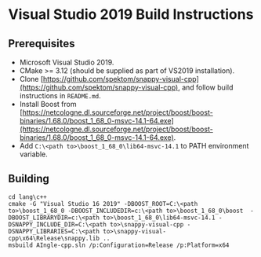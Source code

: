 <!--
Licensed to the Apache Software Foundation (ASF) under one
or more contributor license agreements.  See the NOTICE file
distributed with this work for additional information
regarding copyright ownership.  The ASF licenses this file
to you under the Apache License, Version 2.0 (the
"License"); you may not use this file except in compliance
with the License.  You may obtain a copy of the License at



Unless required by applicable law or agreed to in writing, software
distributed under the License is distributed on an "AS IS" BASIS,
WITHOUT WARRANTIES OR CONDITIONS OF ANY KIND, either express or implied.
See the License for the specific language governing permissions and
limitations under the License.
-->
# Visual Studio 2019 Build Instructions

## Prerequisites

 * Microsoft Visual Studio 2019.
 * CMake >= 3.12 (should be supplied as part of VS2019 installation).
 * Clone [https://github.com/spektom/snappy-visual-cpp](https://github.com/spektom/snappy-visual-cpp), and follow build instructions in `README.md`.
 * Install Boost from [https://netcologne.dl.sourceforge.net/project/boost/boost-binaries/1.68.0/boost_1_68_0-msvc-14.1-64.exe](https://netcologne.dl.sourceforge.net/project/boost/boost-binaries/1.68.0/boost_1_68_0-msvc-14.1-64.exe).
 * Add `C:\<path to>\boost_1_68_0\lib64-msvc-14.1` to PATH environment variable.

## Building

    cd lang\c++
    cmake -G "Visual Studio 16 2019" -DBOOST_ROOT=C:\<path to>\boost_1_68_0 -DBOOST_INCLUDEDIR=c:\<path to>\boost_1_68_0\boost  -DBOOST_LIBRARYDIR=c:\<path to>\boost_1_68_0\lib64-msvc-14.1 -DSNAPPY_INCLUDE_DIR=C:\<path to>\snappy-visual-cpp -DSNAPPY_LIBRARIES=C:\<path to>\snappy-visual-cpp\x64\Release\snappy.lib ..
    msbuild AIngle-cpp.sln /p:Configuration=Release /p:Platform=x64

